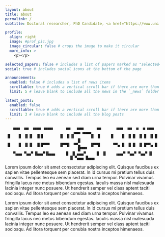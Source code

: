 ```yaml
---
layout: about
title: about
permalink: /
subtitle: Doctoral researcher, PhD Candidate, <a href="https://www.uni.lu/c2dh-en/" target="_blank">C<sup>2</sup>DH</a>.

profile:
  align: right
  image: #prof_pic.jpg
  image_circular: false # crops the image to make it circular
  more_info: >
    <p></p>

selected_papers: false # includes a list of papers marked as "selected={true}"
social: true # includes social icons at the bottom of the page

announcements:
  enabled: false # includes a list of news items
  scrollable: true # adds a vertical scroll bar if there are more than 3 news items
  limit: 5 # leave blank to include all the news in the `_news` folder

latest_posts:
  enabled: false
  scrollable: true # adds a vertical scroll bar if there are more than 3 new posts items
  limit: 3 # leave blank to include all the blog posts
---
```

<div markdown="1" style="text-align: center;">

```text
 ▗▄▄▖ ▗▄▖ ▗▄▄▄ ▗▄▄▄▖     ▗▄▖  ▗▄▄▖     ▗▄▖      ▗▄▄▖ ▗▄▖ ▗▖ ▗▖▗▄▄▖  ▗▄▄▖▗▄▄▄▖
▐▌   ▐▌ ▐▌▐▌  █▐▌       ▐▌ ▐▌▐▌       ▐▌ ▐▌    ▐▌   ▐▌ ▐▌▐▌ ▐▌▐▌ ▐▌▐▌   ▐▌   
▐▌   ▐▌ ▐▌▐▌  █▐▛▀▀▘    ▐▛▀▜▌ ▝▀▚▖    ▐▛▀▜▌     ▝▀▚▖▐▌ ▐▌▐▌ ▐▌▐▛▀▚▖▐▌   ▐▛▀▀▘
▝▚▄▄▖▝▚▄▞▘▐▙▄▄▀▐▙▄▄▖    ▐▌ ▐▌▗▄▄▞▘    ▐▌ ▐▌    ▗▄▄▞▘▝▚▄▞▘▝▚▄▞▘▐▌ ▐▌▝▚▄▄▖▐▙▄▄▖
```
</div>

Lorem ipsum dolor sit amet consectetur adipiscing elit. Quisque faucibus ex sapien vitae pellentesque sem placerat. In id cursus mi pretium tellus duis convallis. Tempus leo eu aenean sed diam urna tempor. Pulvinar vivamus fringilla lacus nec metus bibendum egestas. Iaculis massa nisl malesuada lacinia integer nunc posuere. Ut hendrerit semper vel class aptent taciti sociosqu. Ad litora torquent per conubia nostra inceptos himenaeos.

Lorem ipsum dolor sit amet consectetur adipiscing elit. Quisque faucibus ex sapien vitae pellentesque sem placerat. In id cursus mi pretium tellus duis convallis. Tempus leo eu aenean sed diam urna tempor. Pulvinar vivamus fringilla lacus nec metus bibendum egestas. Iaculis massa nisl malesuada lacinia integer nunc posuere. Ut hendrerit semper vel class aptent taciti sociosqu. Ad litora torquent per conubia nostra inceptos himenaeos.